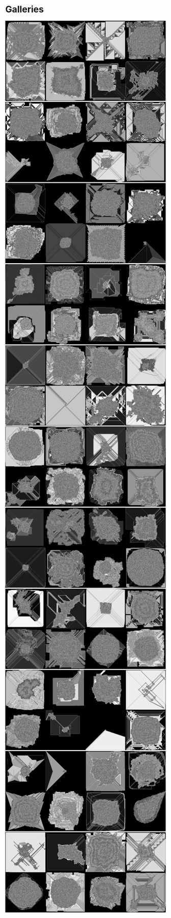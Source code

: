 # Galleries

<img src="resources/gallery01.png" />
<img src="resources/gallery02.png" />
<img src="resources/gallery03.png" />
<img src="resources/gallery04.png" />
<img src="resources/gallery05.png" />
<img src="resources/gallery06.png" />
<img src="resources/gallery07.png" />
<img src="resources/gallery08.png" />
<img src="resources/gallery09.png" />
<img src="resources/gallery10.png" />
<img src="resources/gallery11.png" />
